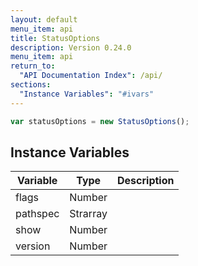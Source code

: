 ```yaml
---
layout: default
menu_item: api
title: StatusOptions
description: Version 0.24.0
menu_item: api
return_to:
  "API Documentation Index": /api/
sections:
  "Instance Variables": "#ivars"
---
```


```js
var statusOptions = new StatusOptions();
```

## <a name="ivars"></a>Instance Variables

| Variable | Type | Description |
| --- | --- | --- |
| <a name="flags"></a>flags | Number |  |
| <a name="pathspec"></a>pathspec | Strarray |  |
| <a name="show"></a>show | Number |  |
| <a name="version"></a>version | Number |  |

